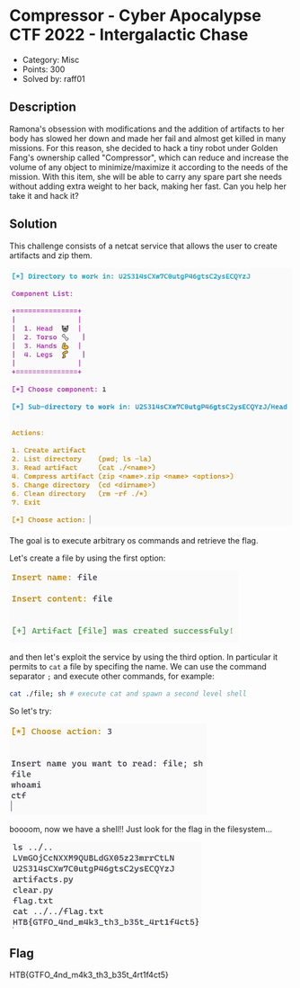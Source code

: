 # Compressor - Cyber Apocalypse CTF 2022 - Intergalactic Chase

- Category: Misc
- Points: 300
- Solved by: raff01

## Description

Ramona's obsession with modifications and the addition of artifacts to her body has slowed her down and made her fail and almost get killed in many missions. For this reason, she decided to hack a tiny robot under Golden Fang's ownership called "Compressor", which can reduce and increase the volume of any object to minimize/maximize it according to the needs of the mission. With this item, she will be able to carry any spare part she needs without adding extra weight to her back, making her fast. Can you help her take it and hack it?

## Solution

This challenge consists of a netcat service that allows the user to create artifacts and zip them.

![](./pictures/1.png)

The goal is to execute arbitrary os commands and retrieve the flag. 

Let's create a file by using the first option:

![](./pictures/2.png)

and then let's exploit the service by using the third option. In particular it permits to `cat` a file by specifing the name. We can use the  command separator `;` and execute other commands, for example:

``` bash
cat ./file; sh # execute cat and spawn a second level shell
```

So let's try:

![](./pictures/3.PNG)


boooom, now we have a shell!! Just look for the flag in the filesystem...

![](./pictures/4.PNG)


## Flag

HTB{GTFO_4nd_m4k3_th3_b35t_4rt1f4ct5}

